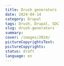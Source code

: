```yaml
---
title: Drush generators
date: 2024-04-14
category: Drupal 
tags: Drush, Drupal, SDC
slug: drush-generators
summary: 
cover: /images/2024/
pictureCopyrightsText:
pictureCopyrights: 
status: draft
language: en
---
```

